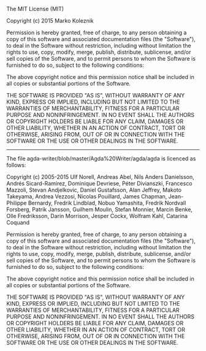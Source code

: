 The MIT License (MIT)

Copyright (c) 2015 Marko Koleznik

Permission is hereby granted, free of charge, to any person obtaining a copy
of this software and associated documentation files (the "Software"), to deal
in the Software without restriction, including without limitation the rights
to use, copy, modify, merge, publish, distribute, sublicense, and/or sell
copies of the Software, and to permit persons to whom the Software is
furnished to do so, subject to the following conditions:

The above copyright notice and this permission notice shall be included in all
copies or substantial portions of the Software.

THE SOFTWARE IS PROVIDED "AS IS", WITHOUT WARRANTY OF ANY KIND, EXPRESS OR
IMPLIED, INCLUDING BUT NOT LIMITED TO THE WARRANTIES OF MERCHANTABILITY,
FITNESS FOR A PARTICULAR PURPOSE AND NONINFRINGEMENT. IN NO EVENT SHALL THE
AUTHORS OR COPYRIGHT HOLDERS BE LIABLE FOR ANY CLAIM, DAMAGES OR OTHER
LIABILITY, WHETHER IN AN ACTION OF CONTRACT, TORT OR OTHERWISE, ARISING FROM,
OUT OF OR IN CONNECTION WITH THE SOFTWARE OR THE USE OR OTHER DEALINGS IN THE
SOFTWARE.

--------------------------------------------------------------------------------

The file agda-writer/blob/master/Agda%20Writer/agda/agda is licenced as follows:

Copyright (c) 2005-2015 Ulf Norell, Andreas Abel, Nils Anders
Danielsson, Andrés Sicard-Ramírez, Dominique Devriese, Péter
Divianszki, Francesco Mazzoli, Stevan Andjelkovic, Daniel Gustafsson,
Alan Jeffrey, Makoto Takeyama, Andrea Vezzosi, Nicolas Pouillard,
James Chapman, Jean-Philippe Bernardy, Fredrik Lindblad, Nobuo
Yamashita, Fredrik Nordvall Forsberg, Patrik Jansson, Guilhem Moulin,
Stefan Monnier, Marcin Benke, Olle Fredriksson, Darin Morrison, Jesper
Cockx, Wolfram Kahl, Catarina Coquand

Permission is hereby granted, free of charge, to any person obtaining
a copy of this software and associated documentation files (the
"Software"), to deal in the Software without restriction, including
without limitation the rights to use, copy, modify, merge, publish,
distribute, sublicense, and/or sell copies of the Software, and to
permit persons to whom the Software is furnished to do so, subject to
the following conditions:

The above copyright notice and this permission notice shall be
included in all copies or substantial portions of the Software.

THE SOFTWARE IS PROVIDED "AS IS", WITHOUT WARRANTY OF ANY KIND,
EXPRESS OR IMPLIED, INCLUDING BUT NOT LIMITED TO THE WARRANTIES OF
MERCHANTABILITY, FITNESS FOR A PARTICULAR PURPOSE AND NONINFRINGEMENT.
IN NO EVENT SHALL THE AUTHORS OR COPYRIGHT HOLDERS BE LIABLE FOR ANY
CLAIM, DAMAGES OR OTHER LIABILITY, WHETHER IN AN ACTION OF CONTRACT,
TORT OR OTHERWISE, ARISING FROM, OUT OF OR IN CONNECTION WITH THE
SOFTWARE OR THE USE OR OTHER DEALINGS IN THE SOFTWARE.

